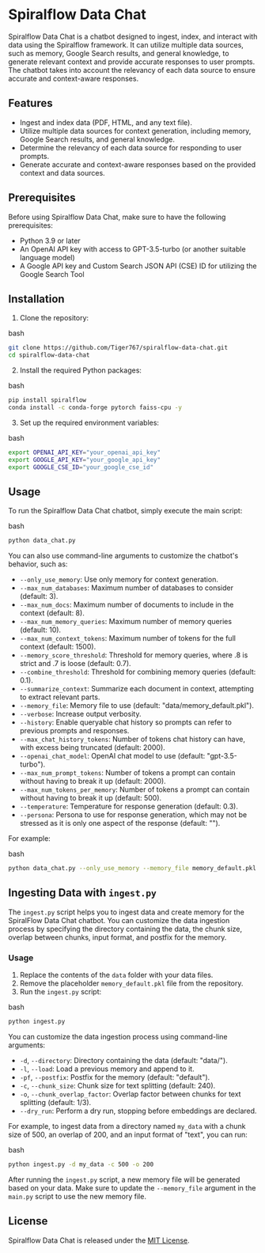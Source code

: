 Spiralflow Data Chat
====================

Spiralflow Data Chat is a chatbot designed to ingest, index, and interact with data using the Spiralflow framework. It can utilize multiple data sources, such as memory, Google Search results, and general knowledge, to generate relevant context and provide accurate responses to user prompts. The chatbot takes into account the relevancy of each data source to ensure accurate and context-aware responses.

Features
--------

*   Ingest and index data (PDF, HTML, and any text file).
*   Utilize multiple data sources for context generation, including memory, Google Search results, and general knowledge.
*   Determine the relevancy of each data source for responding to user prompts.
*   Generate accurate and context-aware responses based on the provided context and data sources.

Prerequisites
-------------

Before using Spiralflow Data Chat, make sure to have the following prerequisites:

*   Python 3.9 or later
*   An OpenAI API key with access to GPT-3.5-turbo (or another suitable language model)
*   A Google API key and Custom Search JSON API (CSE) ID for utilizing the Google Search Tool

Installation
------------

1.  Clone the repository:

bash

```bash
git clone https://github.com/Tiger767/spiralflow-data-chat.git
cd spiralflow-data-chat
```

2. Install the required Python packages:

bash

```bash
pip install spiralflow
conda install -c conda-forge pytorch faiss-cpu -y
```

3.  Set up the required environment variables:

bash

```bash
export OPENAI_API_KEY="your_openai_api_key"
export GOOGLE_API_KEY="your_google_api_key"
export GOOGLE_CSE_ID="your_google_cse_id"
```

Usage
-----

To run the Spiralflow Data Chat chatbot, simply execute the main script:

bash

```bash
python data_chat.py
```

You can also use command-line arguments to customize the chatbot's behavior, such as:

*   `--only_use_memory`: Use only memory for context generation.
*   `--max_num_databases`: Maximum number of databases to consider (default: 3).
*   `--max_num_docs`: Maximum number of documents to include in the context (default: 8).
*   `--max_num_memory_queries`: Maximum number of memory queries (default: 10).
*   `--max_num_context_tokens`: Maximum number of tokens for the full context (default: 1500).
*   `--memory_score_threshold`: Threshold for memory queries, where .8 is strict and .7 is loose (default: 0.7).
*   `--combine_threshold`: Threshold for combining memory queries (default: 0.1).
*   `--summarize_context`: Summarize each document in context, attempting to extract relevant parts.
*   `--memory_file`: Memory file to use (default: "data/memory\_default.pkl").
*   `--verbose`: Increase output verbosity.
*   `--history`: Enable queryable chat history so prompts can refer to previous prompts and responses.
*   `--max_chat_history_tokens`: Number of tokens chat history can have, with excess being truncated (default: 2000).
*   `--openai_chat_model`: OpenAI chat model to use (default: "gpt-3.5-turbo").
*   `--max_num_prompt_tokens`: Number of tokens a prompt can contain without having to break it up (default: 2000).
*   `--max_num_tokens_per_memory`: Number of tokens a prompt can contain without having to break it up (default: 500).
*   `--temperature`: Temperature for response generation (default: 0.3).
*   `--persona`: Persona to use for response generation, which may not be stressed as it is only one aspect of the response (default: "").

For example:

bash

```bash
python data_chat.py --only_use_memory --memory_file memory_default.pkl --temperature 0.1 --history
```


Ingesting Data with `ingest.py`
-------------------------------

The `ingest.py` script helps you to ingest data and create memory for the SpiralFlow Data Chat chatbot. You can customize the data ingestion process by specifying the directory containing the data, the chunk size, overlap between chunks, input format, and postfix for the memory.

### Usage

1.  Replace the contents of the `data` folder with your data files.
2.  Remove the placeholder `memory_default.pkl` file from the repository.
3.  Run the `ingest.py` script:

bash

```bash
python ingest.py
```

You can customize the data ingestion process using command-line arguments:

*   `-d`, `--directory`: Directory containing the data (default: "data/").
*   `-l`, `--load`: Load a previous memory and append to it.
*   `-pf`, `--postfix`: Postfix for the memory (default: "default").
*   `-c`, `--chunk_size`: Chunk size for text splitting (default: 240).
*   `-o`, `--chunk_overlap_factor`: Overlap factor between chunks for text splitting (default: 1/3).
*   `--dry_run`: Perform a dry run, stopping before embeddings are declared.

For example, to ingest data from a directory named `my_data` with a chunk size of 500, an overlap of 200, and an input format of "text", you can run:

bash

```bash
python ingest.py -d my_data -c 500 -o 200
```

After running the `ingest.py` script, a new memory file will be generated based on your data. Make sure to update the `--memory_file` argument in the `main.py` script to use the new memory file.


License
-------

Spiralflow Data Chat is released under the [MIT License](LICENSE).